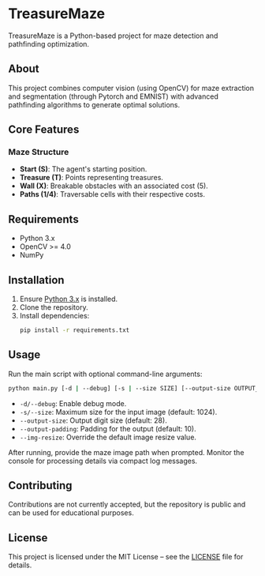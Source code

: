 # TreasureMaze

TreasureMaze is a Python-based project for maze detection and pathfinding optimization.

## About
This project combines computer vision (using OpenCV) for maze extraction and segmentation (through Pytorch and EMNIST) with advanced pathfinding algorithms to generate optimal solutions.

## Core Features

### Maze Structure
- **Start (S)**: The agent's starting position.
- **Treasure (T)**: Points representing treasures.
- **Wall (X)**: Breakable obstacles with an associated cost (5).
- **Paths (1/4)**: Traversable cells with their respective costs.

## Requirements
- Python 3.x
- OpenCV >= 4.0
- NumPy

## Installation
1. Ensure [Python 3.x](https://www.python.org/downloads/) is installed.
2. Clone the repository.
3. Install dependencies:
   ```bash
   pip install -r requirements.txt
   ```

## Usage
Run the main script with optional command-line arguments:
```bash
python main.py [-d | --debug] [-s | --size SIZE] [--output-size OUTPUT_SIZE] [--output-padding OUTPUT_PADDING] [--img-resize IMG_RESIZE]
```
- `-d/--debug`: Enable debug mode.
- `-s/--size`: Maximum size for the input image (default: 1024).
- `--output-size`: Output digit size (default: 28).
- `--output-padding`: Padding for the output (default: 10).
- `--img-resize`: Override the default image resize value.

After running, provide the maze image path when prompted. Monitor the console for processing details via compact log messages.

## Contributing
Contributions are not currently accepted, but the repository is public and can be used for educational purposes.

## License
This project is licensed under the MIT License – see the [LICENSE](LICENSE) file for details.